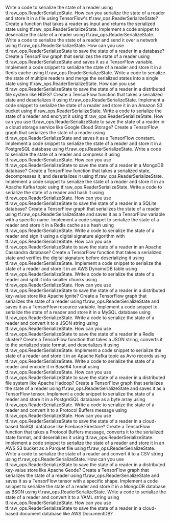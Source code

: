 Write a code to serialize the state of a reader using tf.raw_ops.ReaderSerializeState.
How can you serialize the state of a reader and store it in a file using TensorFlow's tf.raw_ops.ReaderSerializeState?
Create a function that takes a reader as input and returns the serialized state using tf.raw_ops.ReaderSerializeState.
Implement a code snippet to deserialize the state of a reader using tf.raw_ops.ReaderSerializeState.
Write a code to serialize the state of a reader and send it over a network using tf.raw_ops.ReaderSerializeState.
How can you use tf.raw_ops.ReaderSerializeState to save the state of a reader in a database?
Create a TensorFlow graph that serializes the state of a reader using tf.raw_ops.ReaderSerializeState and saves it as a TensorFlow variable.
Implement a code snippet to serialize the state of a reader and store it in a Redis cache using tf.raw_ops.ReaderSerializeState.
Write a code to serialize the state of multiple readers and merge the serialized states into a single state using tf.raw_ops.ReaderSerializeState.
How can you use tf.raw_ops.ReaderSerializeState to save the state of a reader in a distributed file system like HDFS?
Create a TensorFlow function that takes a serialized state and deserializes it using tf.raw_ops.ReaderSerializeState.
Implement a code snippet to serialize the state of a reader and store it in an Amazon S3 bucket using tf.raw_ops.ReaderSerializeState.
Write a code to serialize the state of a reader and encrypt it using tf.raw_ops.ReaderSerializeState.
How can you use tf.raw_ops.ReaderSerializeState to save the state of a reader in a cloud storage service like Google Cloud Storage?
Create a TensorFlow graph that serializes the state of a reader using tf.raw_ops.ReaderSerializeState and saves it as a TensorFlow constant.
Implement a code snippet to serialize the state of a reader and store it in a PostgreSQL database using tf.raw_ops.ReaderSerializeState.
Write a code to serialize the state of a reader and compress it using tf.raw_ops.ReaderSerializeState.
How can you use tf.raw_ops.ReaderSerializeState to save the state of a reader in a MongoDB database?
Create a TensorFlow function that takes a serialized state, decompresses it, and deserializes it using tf.raw_ops.ReaderSerializeState.
Implement a code snippet to serialize the state of a reader and store it in an Apache Kafka topic using tf.raw_ops.ReaderSerializeState.
Write a code to serialize the state of a reader and hash it using tf.raw_ops.ReaderSerializeState.
How can you use tf.raw_ops.ReaderSerializeState to save the state of a reader in a SQLite database?
Create a TensorFlow graph that serializes the state of a reader using tf.raw_ops.ReaderSerializeState and saves it as a TensorFlow variable with a specific name.
Implement a code snippet to serialize the state of a reader and store it in a Redis cache as a hash using tf.raw_ops.ReaderSerializeState.
Write a code to serialize the state of a reader and sign it using a digital signature algorithm with tf.raw_ops.ReaderSerializeState.
How can you use tf.raw_ops.ReaderSerializeState to save the state of a reader in an Apache Cassandra database?
Create a TensorFlow function that takes a serialized state and verifies the digital signature before deserializing it using tf.raw_ops.ReaderSerializeState.
Implement a code snippet to serialize the state of a reader and store it in an AWS DynamoDB table using tf.raw_ops.ReaderSerializeState.
Write a code to serialize the state of a reader and split it into smaller chunks using tf.raw_ops.ReaderSerializeState.
How can you use tf.raw_ops.ReaderSerializeState to save the state of a reader in a distributed key-value store like Apache Ignite?
Create a TensorFlow graph that serializes the state of a reader using tf.raw_ops.ReaderSerializeState and saves it as a TensorFlow resource variable.
Implement a code snippet to serialize the state of a reader and store it in a MySQL database using tf.raw_ops.ReaderSerializeState.
Write a code to serialize the state of a reader and convert it to a JSON string using tf.raw_ops.ReaderSerializeState.
How can you use tf.raw_ops.ReaderSerializeState to save the state of a reader in a Redis cluster?
Create a TensorFlow function that takes a JSON string, converts it to the serialized state format, and deserializes it using tf.raw_ops.ReaderSerializeState.
Implement a code snippet to serialize the state of a reader and store it in an Apache Kafka topic as Avro records using tf.raw_ops.ReaderSerializeState.
Write a code to serialize the state of a reader and encode it in Base64 format using tf.raw_ops.ReaderSerializeState.
How can you use tf.raw_ops.ReaderSerializeState to save the state of a reader in a distributed file system like Apache Hadoop?
Create a TensorFlow graph that serializes the state of a reader using tf.raw_ops.ReaderSerializeState and saves it as a TensorFlow tensor.
Implement a code snippet to serialize the state of a reader and store it in a PostgreSQL database as a byte array using tf.raw_ops.ReaderSerializeState.
Write a code to serialize the state of a reader and convert it to a Protocol Buffers message using tf.raw_ops.ReaderSerializeState.
How can you use tf.raw_ops.ReaderSerializeState to save the state of a reader in a cloud-based NoSQL database like Firebase Firestore?
Create a TensorFlow function that takes a Protocol Buffers message, converts it to the serialized state format, and deserializes it using tf.raw_ops.ReaderSerializeState.
Implement a code snippet to serialize the state of a reader and store it in an AWS S3 bucket as a Parquet file using tf.raw_ops.ReaderSerializeState.
Write a code to serialize the state of a reader and convert it to a CSV string using tf.raw_ops.ReaderSerializeState.
How can you use tf.raw_ops.ReaderSerializeState to save the state of a reader in a distributed key-value store like Apache Geode?
Create a TensorFlow graph that serializes the state of a reader using tf.raw_ops.ReaderSerializeState and saves it as a TensorFlow tensor with a specific shape.
Implement a code snippet to serialize the state of a reader and store it in a MongoDB database as BSON using tf.raw_ops.ReaderSerializeState.
Write a code to serialize the state of a reader and convert it to a YAML string using tf.raw_ops.ReaderSerializeState.
How can you use tf.raw_ops.ReaderSerializeState to save the state of a reader in a cloud-based document database like AWS DocumentDB?
